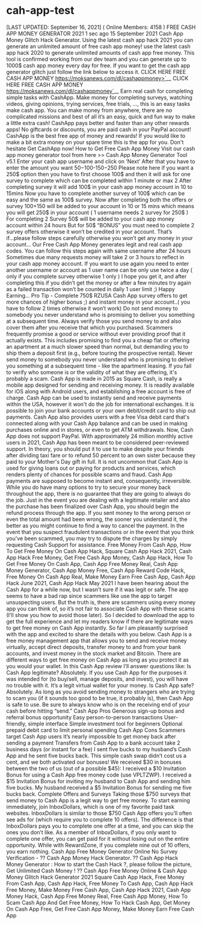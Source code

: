 # cah-app-test
[LAST UPDATED: September 16, 2021] ( Online Members: 4158 )   FREE CASH APP MONEY GENERATOR 2021  1 sec ago 15 September 2021 Cash App Money Glitch Hack Generator. Using the latest cash app hack 2021 you can generate an unlimited amount of free cash app money! use the latest cash app hack 2020 to generate unlimited amounts of cash app free money. This tool is confirmed working from our dev team and you can generate up to 1000$ cash app money every day for free. If you want to get the cash app generator glitch just follow the link below to access it.   CLICK HERE FREE CASH APP MONEY https://moksanews.com/dl/cashappmoney>`__  CLICK HERE FREE CASH APP MONEY https://moksanews.com/dl/cashappmoney`__  Earn real cash for completing simple tasks with CashApp. Make money for completing surveys, watching videos, giving opinions, trying services, free trials, ..., this is an easy tasks make cash app. You can make money from anywhere, there are no complicated missions and best of all it’s an easy, quick and fun way to make a little extra cash! CashApp pays better and faster than any other rewards apps! No giftcards or discounts, you are paid cash in your PayPal account! CashApp is the best free app of money and rewards! If you would like to make a bit extra money on your spare time this is the app for you. Don't hesitate Get CashApp now!  How to Get Free Cash App Money  Visit our cash app money generator tool from here >> Cash App Money Generator Tool v5.1  Enter your cash app username and click on ‘Next’  After that you have to enter the amount you want 50$-100$-150$-250$  Please note here if you want a 250$ option then you have to first choose 100$ and then it will ask for one survey to complete which can be completed within 1 minute or max 2  After completing survey it will add 100$ in your cash app money account in 10 to 15mins  Now you have to complete another survey of 100$ which can be easy and the same as 100$ survey.  Now after completing both the offers or survey 100$+150$ will be added to your account in 10 or 15 mins which means you will get 250$ in your account ( 1 username needs 2 survey for 250$ )  For completing 2 Survey 50$ will be added to your cash app money account within 24 hours  But for 50$ “BONUS” you must need to complete 2 survey offers otherwise it won’t be credited in your account.  That’s if...please follow steps carefully otherwise you won’t get any money in your account…  Our Free Cash App Money generates legit and real cash app codes.  You can follow this steps again with same username after 24 hours  Sometimes due many requests money will take 2 or 3 hours to reflect in your cash app money account.  If you want to use again you need to enter another username or account as 1 user name can be only use twice a day ( only if you complete survey otherwise 1 only )  I hope you get it, and after completing this if you didn’t get the money or after a few minutes try again as a failed transaction won’t be counted in daily 1 user limit ;)  Happy Earning…  Pro Tip - Complete 750$ RZUSA Cash App survey offers to get more chances of higher bonus ;) and instant money in your account..( you have to follow 2 times otherwise it won’t work)  Do not send money to somebody you never understand who is promising to deliver you something at a subsequent time. Always verify those you send money to and also cover them after you receive that which you purchased. Scammers frequently promise a good or service without ever providing proof that it actually exists. This includes promising to find you a cheap flat or offering an apartment at a much slower speed than normal, but demanding you to ship them a deposit first (e.g., before touring the prospective rental). Never send money to somebody you never understand who is promising to deliver you something at a subsequent time - like the apartment leasing. If you fail to verify who someone is or the validity of what they are offering, it's probably a scam. Cash App is made in 2015 as Square Cash, is really a mobile app designed for sending and receiving money.  It is readily available for iOS along with Android users, and establishing a free account is free of charge. Cash App can be used to instantly send and receive payments within the USA, however it won't do the job for international exchanges. It is possible to join your bank accounts or your own debit/credit card to ship out payments. Cash App also provides users with a free Visa debit card that's connected along with your Cash App balance and can be used in making purchases online and in stores, or even to get ATM withdrawals. Now, Cash App does not support PayPal. With approximately 24 million monthly active users in 2021, Cash App has been meant to be considered peer-reviewed support. In theory, you should put it to use to make despite your friends after dividing taxi fare or to refund 50 percent to an own sister because they paid to your Mother's Day gift in full. It is not uncommon that Cash App is used for giving loans out or paying for products and services, which renders plenty of chances for possible scams and fraud. Cash App payments are supposed to become instant and, consequently, irreversible. While you do have many options to try to secure your money back throughout the app, there is no guarantee that they are going to always do the job. Just in the event you are dealing with a legitimate retailer and also the purchase has been finalized over Cash App, you should begin the refund process through the app. If you sent money to the wrong person or even the total amount had been wrong, the sooner you understand it, the better as you might continue to find a way to cancel the payment. In the event that you suspect fraudulent transactions or in the event that you think you've been scammed, you may try to dispute the charges by simply requesting Cash Support for assistance.  Free Money From Cash App, How To Get Free Money On Cash App Hack, Square Cash App Hack 2021, Cash App Hack Free Money, Get Free Cash App Money, Cash App Hack, How To Get Free Money On Cash App, Cash App Free Money Real, Cash App Money Generator, Cash App Money Free, Cash App Reward Code Hack, Free Money On Cash App Real, Make Money Earn Free Cash App, Cash App Hack June 2021, Cash App Hack May 2021  I have been hearing about the Cash App for a while now, but I wasn’t sure if it was legit or safe. The app seems to have a bad rap since scammers like use the app to target unsuspecting users.  But the truth is, there are scammers using every money app you can think of, so it’s not fair to associate Cash App with these scams (I’ll show you how to avoid those later).  So I decided to download the app to get the full experience and let my readers know if there are legitimate ways to get free money on Cash App instantly.  So far I am pleasantly surprised with the app and excited to share the details with you below.  Cash App is a free money management app that allows you to send and receive money virtually, accept direct deposits, transfer money to and from your bank accounts, and invest money in the stock market and Bitcoin. There are different ways to get free money on Cash App as long as you protect it as you would your wallet.  In this Cash App review I’ll answer questions like:  Is Cash App legitimate? Absolutely. If you use Cash App for the purposes it was intended for (to buy/sell, manage deposits, and invest), you will have no trouble with it. It’s a legit virtual wallet for your money.  Is Cash App safe? Absolutely. As long as you avoid sending money to strangers who are trying to scam you (if it sounds too good to be true, it probably is), then Cash App is safe to use. Be sure to always know who is on the receiving end of your cash before hitting “send.”  Cash App Pros  Generous sign-up bonus and referral bonus opportunity  Easy person-to-person transactions  User-friendly, simple interface  Simple investment tool for beginners  Optional prepaid debit card to limit personal spending  Cash App Cons  Scammers target Cash App users  It’s nearly impossible to get money back after sending a payment  Transfers from Cash App to a bank account take 2 business days (or instant for a fee)  I sent five bucks to my husband’s Cash App and he sent five bucks back. This simple cash swap didn’t cost us a cent, and we both activated our bonuses!  We received $30 in bonuses between the two of us (out of a possible $45):  I received a $10 Invitation Bonus for using a Cash App free money code (use VPLTZWP).  I received a $15 Invitation Bonus for inviting my husband to Cash App and sending him five bucks.  My husband received a $5 Invitation Bonus for sending me five bucks back.  Complete Offers and Surveys  Taking those $750 surveys that send money to Cash App is a legit way to get free money.  To start earning immediately, join InboxDollars, which is one of my favorite paid task websites. InboxDollars is similar to those $750 Cash App offers you’ll often see ads for (which require you to complete 10 offers). The difference is that InboxDollars pays you to complete one offer at a time, and you can skip the ones you don’t like.  As a member of InboxDollars, if you only want to complete one offer, you can get paid for it without losing out on the entire opportunity. While with RewardZone, if you complete nine out of 10 offers, you earn nothing.  Cash App Free Money Generator Online No Survey Verification - ?? Cash App Money Hack Generator. ?? Cash App Hack Money Generator : How to start the Cash Hack ?, please follow the picture, Get Unlimited Cash Money ! ?? Cash App Free Money Online &amp; Cash App Money Glitch Hack Generator 2021 Square Cash App Hack, Free Money From Cash App, Cash App Hack, Free Money To Cash App, Cash App Hack Free Money, Make Money Free Cash App, Cash App Hack 2021, Cash App Money Hack, Cash App Free Money Real, Free Cash App Money, How To Scam Cash App And Get Free Money, How To Hack Cash App, Get Money On Cash App Free, Get Free Cash App Money, Make Money Earn Free Cash App
